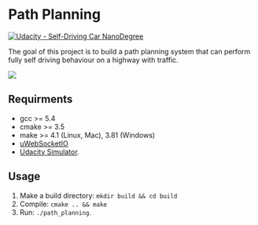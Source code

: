 # Path Planning
[![Udacity - Self-Driving Car NanoDegree](https://s3.amazonaws.com/udacity-sdc/github/shield-carnd.svg)](http://www.udacity.com/drive)

The goal of this project is to build a path planning system that can perform fully self driving behaviour on a highway with traffic.

![](demo.gif)


## Requirments
- gcc >= 5.4
- cmake >= 3.5
- make >= 4.1 (Linux, Mac), 3.81 (Windows)
- [uWebSocketIO](https://github.com/uWebSockets/uWebSockets)
- [Udacity Simulator](https://github.com/udacity/self-driving-car-sim/releases/tag/T3_v1.2).


## Usage
1. Make a build directory: `mkdir build && cd build`
2. Compile: `cmake .. && make`
3. Run: `./path_planning`.